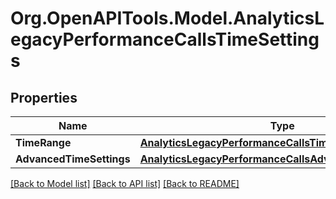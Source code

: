 
# Org.OpenAPITools.Model.AnalyticsLegacyPerformanceCallsTimeSettings

## Properties

Name | Type | Description | Notes
------------ | ------------- | ------------- | -------------
**TimeRange** | [**AnalyticsLegacyPerformanceCallsTimeRange**](AnalyticsLegacyPerformanceCallsTimeRange.md) |  | 
**AdvancedTimeSettings** | [**AnalyticsLegacyPerformanceCallsAdvancedTimeSettings**](AnalyticsLegacyPerformanceCallsAdvancedTimeSettings.md) |  | [optional] 

[[Back to Model list]](../README.md#documentation-for-models)
[[Back to API list]](../README.md#documentation-for-api-endpoints)
[[Back to README]](../README.md)

